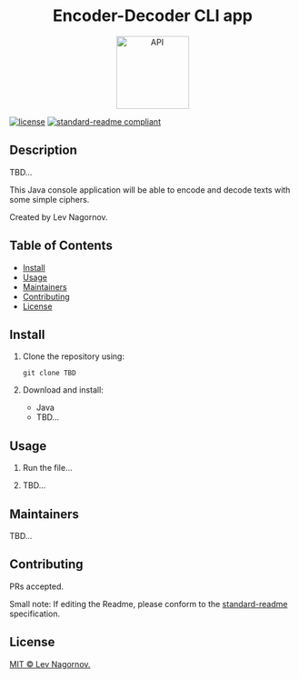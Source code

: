 <div align="center">
    <h1>Encoder-Decoder CLI app</h1>
    <img src="https://i.ibb.co/xh8rP5x/java-logo-icon-168609.png" width="128" alt="API">
</div>

[![license](https://img.shields.io/badge/License-MIT-green.svg)](LICENSE)
[![standard-readme compliant](https://img.shields.io/badge/readme%20style-standard-brightgreen.svg?style=flat-square)](https://github.com/RichardLitt/standard-readme)

## Description

TBD...

This Java console application will be able to encode and decode texts with some simple ciphers.

Created by Lev Nagornov.

## Table of Contents

- [Install](#install)
- [Usage](#usage)
- [Maintainers](#maintainers)
- [Contributing](#contributing)
- [License](#license)

## Install

1. Clone the repository using:

    ```
    git clone TBD
    ```

2. Download and install:
   * Java
   * TBD...

## Usage

1. Run the file...

2. TBD...


## Maintainers

TBD...

## Contributing

PRs accepted.

Small note: If editing the Readme, please conform to the [standard-readme](https://github.com/RichardLitt/standard-readme) specification.

## License

[MIT © Lev Nagornov.](./LICENSE)